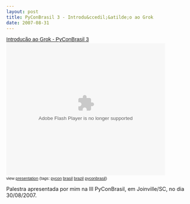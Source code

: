 ```yaml
---
layout: post
title: PyConBrasil 3 - Introdu&ccedil;&atilde;o ao Grok
date: 2007-08-31
---
```


<div id="__ss_530486" style="width: 425px; text-align: left;">
    <a style="font:14px Helvetica,Arial,Sans-serif;display:block;margin:12px 0 3px 0;text-decoration:underline;" title="Introduc&atilde;o ao Grok - PyConBrasil 3" href="http://www.slideshare.net/dirceutiegs/introduco-ao-grok-pyconbrasil-3?src=embed">Introduc&atilde;o ao Grok - PyConBrasil 3</a>
</div>
<div style="width: 425px; text-align: left;">
    <object classid="clsid:d27cdb6e-ae6d-11cf-96b8-444553540000" width="425" height="355" codebase="http://download.macromedia.com/pub/shockwave/cabs/flash/swflash.cab#version=6,0,40,0">
        <param name="allowFullScreen" value="true" />
        <param name="allowScriptAccess" value="always" />
        <param name="src" value="http://static.slideshare.net/swf/ssplayer2.swf?doc=introducaogrokpyconbrasil3-1217206742244687-9" />
        <embed type="application/x-shockwave-flash" width="425" height="355" src="http://static.slideshare.net/swf/ssplayer2.swf?doc=introducaogrokpyconbrasil3-1217206742244687-9" allowscriptaccess="always" allowfullscreen="true"></embed>
    </object>
</div>
<div id="__ss_530486" style="width: 425px; text-align: left;">
    <div style="font-size: 11px; font-family: tahoma,arial; height: 26px; padding-top: 2px;">view <a title="View Introduc&atilde;o ao Grok - PyConBrasil 3 on SlideShare" href="http://www.slideshare.net/dirceutiegs/introduco-ao-grok-pyconbrasil-3?src=embed">presentation</a> (tags: <a style="text-decoration:underline;" href="http://slideshare.net/tag/pycon">pycon</a> <a style="text-decoration:underline;" href="http://slideshare.net/tag/brasil">brasil</a> <a style="text-decoration:underline;" href="http://slideshare.net/tag/brazil">brazil</a> <a style="text-decoration:underline;" href="http://slideshare.net/tag/pyconbrasil">pyconbrasil</a>)
    </div>
</div>
Palestra apresentada por mim na III PyConBrasil, em Joinville/SC, no dia 30/08/2007.
